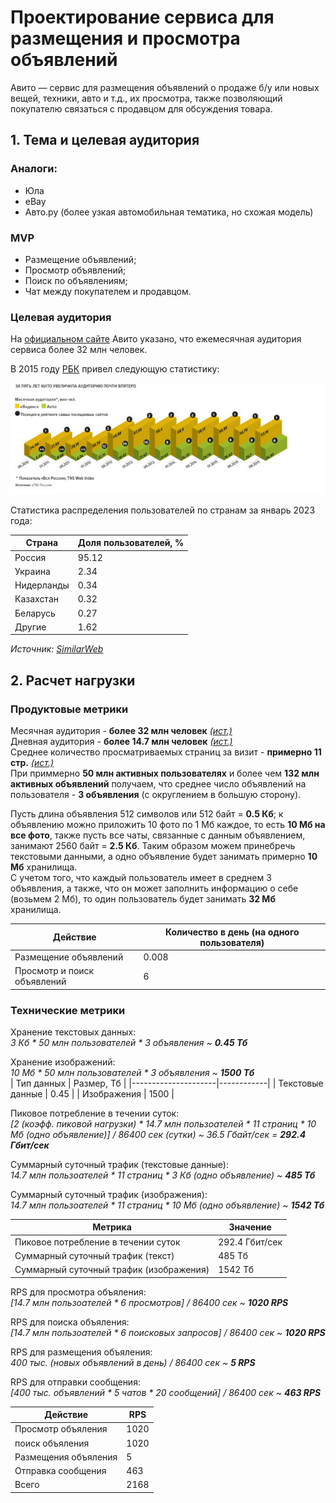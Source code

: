 # Проектирование сервиса для размещения и просмотра объявлений
Авито — сервис для размещения объявлений о продаже б/у или новых вещей, техники, авто и т.д., их просмотра, также позволяющий покупателю связаться с продавцом для обсуждения товара.

## 1. Тема и целевая аудитория
### Аналоги:
- Юла
- eBay 
- Авто.ру (более узкая автомобильная тематика, но схожая модель)

### MVP
- Размещение объявлений;
- Просмотр объявлений;
- Поиск по объявлениям;
- Чат между покупателем и продавцом.

### Целевая аудитория
На [официальном сайте](https://www.avito.ru/company) Авито указано, что ежемесячная аудитория сервиса более 32 млн человек.

В 2015 году [РБК](https://www.rbc.ru/business/14/12/2015/5669bbdc9a79472e718fd6df) привел следующую статистику:

<img src="/img/RBC_2015_stats.jpg">

Статистика распределения пользователей по странам за январь 2023 года:

| Страна      | Доля пользователей, % |
| ---         | ---                   |
| Россия      | 95.12 	              |
| Украина     | 2.34                  |
| Нидерланды  | 0.34                  |
| Казахстан   | 0.32                  |
| Беларусь    | 0.27                  |
| Другие      | 1.62                  |

*Источник: [SimilarWeb](https://www.similarweb.com/ru/website/avito.ru/#traffic)*

## 2. Расчет нагрузки
### Продуктовые метрики  

Месячная аудитория - __более 32 млн человек__ [*(ист.)*](https://www.avito.ru/company)  
Дневная аудитория - __более 14.7 млн человек__ [*(ист.)*](https://www.avito.ru/b2b-hub/resources/files/Медиакит.pdf)  
Среднее количество просматриваемых страниц за визит - __примерно 11 стр.__ [*(ист.)*](https://www.similarweb.com/ru/website/avito.ru/#overview)  
При приммерно __50 млн активных пользователях__ и более чем __132 млн активных объявлений__ получаем, что среднее число объявлений на пользователя - __3 объявления__ (с округлением в большую сторону).  

Пусть длина объявления 512 символов или 512 байт = __0.5 Кб__; к объявлению можно приложить 10 фото по 1 Мб каждое, то есть __10 Мб на все фото__, также пусть все чаты, связанные с данным объявлением, занимают 2560 байт = __2.5 Кб__. Таким образом можем принебречь текстовыми данными, а одно объявление будет занимать примерно __10 Мб__ хранилища.  
С учетом того, что каждый пользователь имеет в среднем 3 объявления, а также, что он может заполнить информацию о себе (возьмем 2 Мб), то один пользователь будет занимать __32 Мб__ хранилища.  


| Действие                      | Количество в день (на одного пользователя) |
|-------------------------------|--------------------------------------------|
| Размещение объявлений         | 0.008                                      |
| Просмотр и поиск объявлений   | 6                                          |

### Технические метрики
Хранение текстовых данных:  
*3 Кб * 50 млн пользователей * 3 объявления ~ __0.45 Тб__*  

Хранение изображений:  
*10 Мб * 50 млн пользователей * 3 объявления ~ __1500 Тб__*  
| Тип данных          | Размер, Тб |
|---------------------|------------|
| Текстовые данные    | 0.45       |
| Изображения         | 1500       |

Пиковое потребление в течении суток:  
*[2 (коэфф. пиковой нагрузки) * 14.7 млн пользоателей * 11 страниц * 10 Мб (одно объявление)] / 86400 сек (сутки) ~ 36.5 Гбайт/сек = __292.4 Гбит/сек__*

Суммарный суточный трафик (текстовые данные):  
*14.7 млн пользоателей * 11 страниц * 3 Кб (одно объявление) ~ __485 Тб__*  

Суммарный суточный трафик (изображения):  
*14.7 млн пользоателей * 11 страниц * 10 Мб (одно объявление) ~ __1542 Тб__*

| Метрика                                 | Значение       |
|-----------------------------------------|----------------|
| Пиковое потребление в течении суток     | 292.4 Гбит/сек |
| Суммарный суточный трафик (текст)       | 485 Тб         |
| Суммарный суточный трафик (изображения) | 1542 Тб        |

RPS для просмотра объяления:  
*[14.7 млн пользоателей * 6 просмотров] / 86400 сек ~ __1020 RPS__*

RPS для поиска объяления:  
*[14.7 млн пользоателей * 6 поисковых запросов] / 86400 сек ~ __1020 RPS__*

RPS для размещения объяления:  
*400 тыс. (новых объявлений в день) / 86400 сек ~ __5 RPS__*

RPS для отправки сообщения:  
*[400 тыс. объявлений * 5 чатов * 20 сообщений] / 86400 сек ~ __463 RPS__* 

| Действие               | RPS  |
|------------------------|------|
| Просмотр объяления     | 1020 |
| поиск объяления        | 1020 |
| Размещения объяления   | 5    |
| Отправка сообщения     | 463  |
| Всего                  | 2168 |

